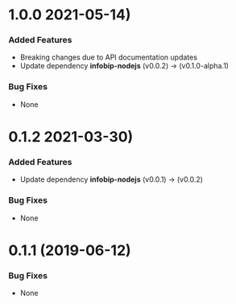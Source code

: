 <a name="1.0.0"></a>
# 1.0.0 2021-05-14)

### Added Features
- Breaking changes due to API documentation updates
- Update dependency **infobip-nodejs** (v0.0.2) -> (v0.1.0-alpha.1)
### Bug Fixes
- None

<a name="0.1.2"></a>
# 0.1.2 2021-03-30)

### Added Features
- Update dependency **infobip-nodejs** (v0.0.1) -> (v0.0.2)
### Bug Fixes
- None

<a name="0.1.1"></a>
# 0.1.1 (2019-06-12)

### Bug Fixes
- None